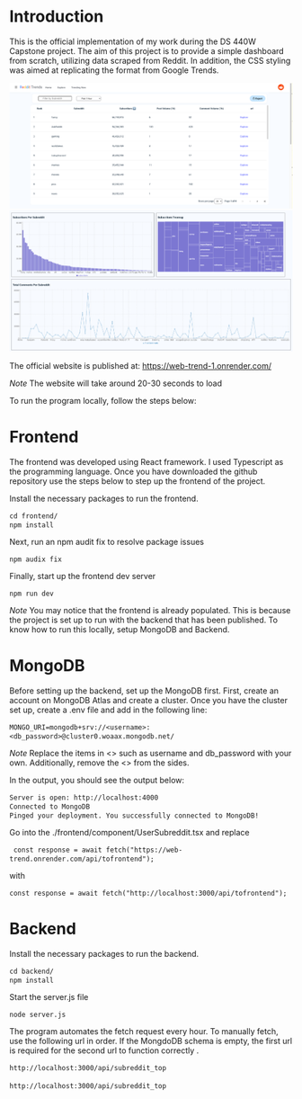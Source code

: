 # Introduction
This is the official implementation of my work during the DS 440W Capstone project. The aim of this project is to provide a simple dashboard from scratch, utilizing data scraped from Reddit. In addition, the CSS styling was aimed at replicating the format from Google Trends. 

![overview.png](figures/table.png)
![overview.png](figures/dashboard.png)

The official website is published at: https://web-trend-1.onrender.com/ 

*Note* The website will take around 20-30 seconds to load

To run the program locally, follow the steps below:

# Frontend
The frontend was developed using React framework. I used Typescript as the programming language.  Once you have downloaded the github repository use the steps below to step up the frontend of the project.

Install the necessary packages to run the frontend.
```shell
cd frontend/
npm install
```
Next, run an npm audit fix to resolve package issues
```shell
npm audix fix
```

Finally, start up the frontend dev server
```shell
npm run dev
```

*Note* You may notice that the frontend is already populated. This is because the project is set up to run with the backend that has been published. To know how to run this locally, setup MongoDB and Backend.

# MongoDB
Before setting up the backend, set up the MongoDB first. First, create an account on MongoDB Atlas and create a cluster. Once you have the cluster set up, create a .env file and add in the following line:

```shell
MONGO_URI=mongodb+srv://<username>:<db_password>@cluster0.woaax.mongodb.net/
```
*Note* Replace the items in <> such as username and db_password with your own. Additionally, remove the <> from the sides.

In the output, you should see the output below:
```shell
Server is open: http://localhost:4000
Connected to MongoDB
Pinged your deployment. You successfully connected to MongoDB!
```

Go into the ./frontend/component/UserSubreddit.tsx and replace 
```shell
 const response = await fetch("https://web-trend.onrender.com/api/tofrontend");
```
with
```shell
const response = await fetch("http://localhost:3000/api/tofrontend");
```

# Backend 
Install the necessary packages to run the backend.
```shell
cd backend/
npm install
```
Start the server.js file
```shell
node server.js
```

The program automates the fetch request every hour. To manually fetch, use the following url in order. If the MongdoDB schema is empty, the first url is required for the second url to function correctly
.
```shell
http://localhost:3000/api/subreddit_top

http://localhost:3000/api/subreddit_top

```


